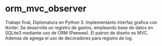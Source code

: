 # orm_mvc_observer

Trabajo final, Diplomatura en Python 3. Implementanto interfaz grafica con tkinter. Se desarrolla un registro de gastos, empleando base de datos en SQLite3 mediante uso de ORM (Peewee). El patron de diseño es MVC. Ademas de agrega el uso de decoradores para registro de log.
